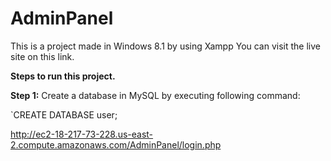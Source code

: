 # AdminPanel

This is a project made in Windows 8.1 by using Xampp
You can visit the live site on this link.

<b>Steps to run this project.</b>

<b>Step 1:</b> Create a database in MySQL by executing following command:

`CREATE DATABASE user;

http://ec2-18-217-73-228.us-east-2.compute.amazonaws.com/AdminPanel/login.php
